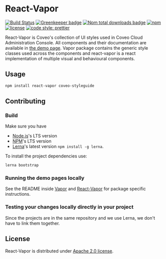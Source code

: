# React-Vapor

[![Build Status](https://img.shields.io/travis/coveo/react-vapor.svg?style=flat-square)](https://travis-ci.org/coveo/react-vapor)
[![Greenkeeper badge](https://badges.greenkeeper.io/coveo/react-vapor.svg?style=flat-square)](https://greenkeeper.io/)
[![Npm total downloads badge](https://img.shields.io/npm/dt/react-vapor.svg?style=flat-square)](https://www.npmjs.com/package/react-vapor)
[![npm](https://img.shields.io/npm/v/react-vapor.svg?maxAge=2592000&style=flat-square)](https://www.npmjs.com/package/react-vapor)
[![license](https://img.shields.io/hexpm/l/plug.svg?style=flat-square)](LICENSE)
[![code style: prettier](https://img.shields.io/badge/code_style-prettier-ff69b4.svg?style=flat-square)](https://github.com/prettier/prettier)

React-Vapor is Coveo's collection of UI styles used in Coveo Cloud Administration Console. All components and their documentation are available in [the demo page](https://react-vapor.prod.cloud.coveo.com/). Vapor package contains the generic style classes used across the components and react-vapor is a react implementation of multiple visual and behavioural components.

## Usage

```bash
npm install react-vapor coveo-styleguide
```

## Contributing

### Build

Make sure you have

-   [Node.js](https://nodejs.org/)'s LTS version
-   [NPM](https://www.npmjs.com/package/npm)'s LTS version
-   [Lerna](https://lerna.js.org/)'s latest version `npm install -g lerna`.

To install the project dependencies use:

```bash
lerna bootstrap
```

### Running the demo pages locally

See the README inside [Vapor](packages/vapor) and [React-Vapor](packages/react-vapor) for package specific instructions.

### Testing your changes locally directly in your project

Since the projects are in the same repository and we use Lerna, we don't have to link them together.

## License

React-Vapor is distributed under [Apache 2.0 license](LICENSE).
